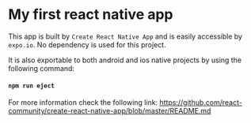 # My first react native app

This app is built by `Create React Native App` and is easily accessible by `expo.io`. No dependency is used for this project.

It is also exportable to both android and ios native projects by using the following command:
#### `npm run eject`
For more information check the following link:
https://github.com/react-community/create-react-native-app/blob/master/README.md


